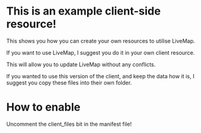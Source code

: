 # This is an example client-side resource!

This shows you how you can create your own resources to utilise LiveMap.

If you want to use LiveMap, I suggest you do it in your own client resource.

This will allow you to update LiveMap without any conflicts.

If you wanted to use this version of the client, and keep the data how it is, I suggest you copy these files into their own folder.

# How to enable

Uncomment the client_files bit in the manifest file!